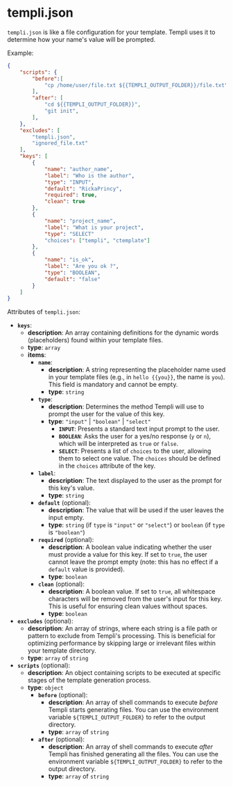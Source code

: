 # templi.json

`templi.json` is like a file configuration for your template. Templi uses it to determine how your name's value will be prompted.

Example:

```json
{
    "scripts": {
        "before":[
            "cp /home/user/file.txt ${{TEMPLI_OUTPUT_FOLDER}}/file.txt"
        ],
        "after": [
            "cd ${{TEMPLI_OUTPUT_FOLDER}}",
            "git init",
        ],
    },
    "excludes": [
        "templi.json",
        "ignored_file.txt"
    ],
    "keys": [
        {
            "name": "author_name",
            "label": "Who is the author",
            "type": "INPUT",
            "default": "RickaPrincy",
            "required": true,
            "clean": true
        },
        {
            "name": "project_name",
            "label": "What is your project",
            "type": "SELECT"
            "choices": ["templi", "ctemplate"]
        },
        {
            "name": "is_ok",
            "label": "Are you ok ?",
            "type": "BOOLEAN",
            "default": "false"
        }
    ]
}
```

Attributes of `templi.json`:

- **`keys`**:
    - **description**: An array containing definitions for the dynamic words (placeholders) found within your template files.
    - **type**: `array`
    - **items**:
        - **`name`**:
            - **description**: A string representing the placeholder name used in your template files (e.g., in `hello {{you}}`, the name is `you`). This field is mandatory and cannot be empty.
            - **type**: `string`
        - **`type`**:
            - **description**: Determines the method Templi will use to prompt the user for the value of this key.
            - **type**: `"input"` | `"boolean"` | `"select"`
                - **`INPUT`**: Presents a standard text input prompt to the user.
                - **`BOOLEAN`**: Asks the user for a yes/no response (`y` or `n`), which will be interpreted as `true` or `false`.
                - **`SELECT`**: Presents a list of `choices` to the user, allowing them to select one value. The `choices` should be defined in the `choices` attribute of the key.
        - **`label`**:
            - **description**: The text displayed to the user as the prompt for this key's value.
            - **type**: `string`
        - **`default`** (optional):
            - **description**: The value that will be used if the user leaves the input empty.
            - **type**: `string` (if `type` is `"input"` or `"select"`) or `boolean` (if `type` is `"boolean"`)
        - **`required`** (optional):
            - **description**: A boolean value indicating whether the user must provide a value for this key. If set to `true`, the user cannot leave the prompt empty (note: this has no effect if a `default` value is provided).
            - **type**: `boolean`
        - **`clean`** (optional):
            - **description**: A boolean value. If set to `true`, all whitespace characters will be removed from the user's input for this key. This is useful for ensuring clean values without spaces.
            - **type**: `boolean`
- **`excludes`** (optional):
    - **description**: An array of strings, where each string is a file path or pattern to exclude from Templi's processing. This is beneficial for optimizing performance by skipping large or irrelevant files within your template directory.
    - **type**: `array` of `string`
- **`scripts`** (optional):
    - **description**: An object containing scripts to be executed at specific stages of the template generation process.
    - **type**: `object`
        - **`before`** (optional):
            - **description**: An array of shell commands to execute *before* Templi starts generating files. You can use the environment variable `${TEMPLI_OUTPUT_FOLDER}` to refer to the output directory.
            - **type**: `array` of `string`
        - **`after`** (optional):
            - **description**: An array of shell commands to execute *after* Templi has finished generating all the files. You can use the environment variable `${TEMPLI_OUTPUT_FOLDER}` to refer to the output directory.
            - **type**: `array` of `string`
